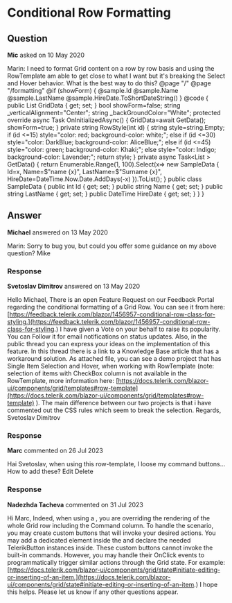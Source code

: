 # Conditional Row Formatting

## Question

**Mic** asked on 10 May 2020

Marin: I need to format Grid content on a row by row basis and using the RowTemplate am able to get close to what I want but it's breaking the Select and Hover behavior. What is the best way to do this? @page "/" @page "/formatting" <style> .mygrid-formatting th.k-header { padding: 5px; } .mygrid-formatting .k-master-row td { padding: 2px 4px; border-bottom: 1px solid rgba(33, 37, 41, 0.15); line-height: 1.25rem; vertical-align: @_verticalAlignment; } .mygrid-formatting .k-grid-table .k-master-row { background-color: @_backGroundColor; } .mygrid-formatting .k-grid-table .k-master-row:hover { background-color: rgba(220, 238, 239, 0.50); } .mygrid-formatting .k-grid-table .k-master-row.k-alt { background-color: @_backGroundColor; } .mygrid-formatting .k-grid-table .k-master-row.k-alt:hover { background-color: rgba(220, 238, 239, 0.50); } </style> @if (showForm) { <TelerikGrid Data="@GridData" Class="mygrid-formatting" Height="600px" SelectionMode="GridSelectionMode.Single" Pageable="true" PageSize="30" RowHeight="30" Sortable="true"> <RowTemplate Context="sample"> <td style="@RowStyle(sample.Id)">@sample.Id</td> <td style="@RowStyle(sample.Id)">@sample.Name</td> <td style="@RowStyle(sample.Id)">@sample.LastName</td> <td style="@RowStyle(sample.Id)">@sample.HireDate.ToShortDateString()</td> </RowTemplate> <GridColumns> <GridColumn Field="@(nameof(SampleData.Id))" Title="ID" /> <GridColumn Field="@(nameof(SampleData.Name))" Title="Name" /> <GridColumn Field="@(nameof(SampleData.LastName))" Title="Last Name" /> <GridColumn Field="@(nameof(SampleData.HireDate))" Title="Hired" /> </GridColumns> </TelerikGrid> } @code { public List<SampleData> GridData { get; set; } bool showForm=false; string _verticalAlignment="Center"; string _backGroundColor="White"; protected override async Task OnInitializedAsync() { GridData=await GetData(); showForm=true; } private string RowStyle(int id) { string style=string.Empty; if (id <=15) style="color: red; background-color: white;"; else if (id <=30) style="color: DarkBlue; background-color: AliceBlue;"; else if (id <=45) style="color: green; background-color: Khaki;"; else style="color: Indigo; background-color: Lavender;"; return style; } private async Task<List <SampleData>> GetData() { return Enumerable.Range(1, 100).Select(x=> new SampleData { Id=x, Name=$"name {x}", LastName=$"Surname {x}", HireDate=DateTime.Now.Date.AddDays(-x) }).ToList(); } public class SampleData { public int Id { get; set; } public string Name { get; set; } public string LastName { get; set; } public DateTime HireDate { get; set; } } }

## Answer

**Michael** answered on 13 May 2020

Marin: Sorry to bug you, but could you offer some guidance on my above question? Mike

### Response

**Svetoslav Dimitrov** answered on 13 May 2020

Hello Michael, There is an open Feature Request on our Feedback Portal regarding the conditional formatting of a Grid Row. You can see it from here: [https://feedback.telerik.com/blazor/1456957-conditional-row-class-for-styling.](https://feedback.telerik.com/blazor/1456957-conditional-row-class-for-styling.) I have given a Vote on your behalf to raise its popularity. You can Follow it for email notifications on status updates. Also, in the public thread you can express your ideas on the implementation of this feature. In this thread there is a link to a Knowledge Base article that has a workaround solution. As attached file, you can see a demo project that has Single Item Selection and Hover, when working with RowTemplate (note: selection of items with CheckBox column is not available in the RowTemplate, more information here: [https://docs.telerik.com/blazor-ui/components/grid/templates#row-template](https://docs.telerik.com/blazor-ui/components/grid/templates#row-template) ). The main difference between our two projects is that i have commented out the CSS rules which seem to break the selection. Regards, Svetoslav Dimitrov

### Response

**Marc** commented on 26 Jul 2023

Hai Svetoslav, when using this row-template, I loose my command buttons... How to add these? <GridColumns> <GridColumn Field="@nameof(SubscriberSubscriptionModel.Name)" Title="Subscription" /> <GridColumn Field="@nameof(SubscriberSubscriptionModel.StartDate)" Title="Startdate" /> <GridColumn Field="@nameof(SubscriberSubscriptionModel.EndDate)" Title="Enddate" /> <GridColumn Field="@nameof(SubscriberSubscriptionModel.Paid)" Title="Paid" /> <GridColumn Field="@nameof(SubscriberSubscriptionModel.Active)" Title="Active" /> <GridCommandColumn Width="200px"> <GridCommandButton Command="MyOwnCommand" Class="btn btn-sm btn-primary vsi-btn" OnClick="@EditOnClickHandler" Icon="@FontIcon.Pencil" ThemeColor="@ThemeConstants.Button.ThemeColor.Info"> Edit </GridCommandButton> <GridCommandButton Command="MyOwnCommand" Class="btn btn-sm btn-danger vsi-btn" OnClick="@DeleteOnClickHandler" Icon="@FontIcon.Trash" ThemeColor="@ThemeConstants.Button.ThemeColor.Error"> Delete </GridCommandButton> </GridCommandColumn> </GridColumns>

### Response

**Nadezhda Tacheva** commented on 31 Jul 2023

Hi Marc, Indeed, when using a <RowTemplate>, you are overriding the rendering of the whole Grid row including the Command column. To handle the scenario, you may create custom buttons that will invoke your desired actions. You may add a dedicated <td> element inside the <RowTemplate> and declare the needed TelerikButton instances inside. These custom buttons cannot invoke the built-in commands. However, you may handle their OnClick events to programmatically trigger similar actions through the Grid state. For example: [https://docs.telerik.com/blazor-ui/components/grid/state#initiate-editing-or-inserting-of-an-item.](https://docs.telerik.com/blazor-ui/components/grid/state#initiate-editing-or-inserting-of-an-item.) I hope this helps. Please let us know if any other questions appear.
